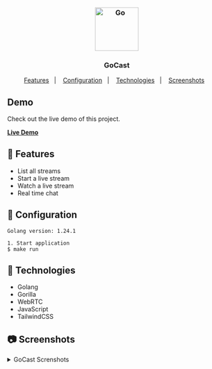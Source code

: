 <h3 align="center">
   <img src="https://user-images.githubusercontent.com/58083563/193971505-32402d48-42cc-4ac2-be84-9f0a7a470784.svg" alt="Go" width="100" />
</h3>
<h3 align="center">GoCast</h3>

<p align="center">
  <a href="#gift-Features">Features</a>&nbsp;&nbsp;&nbsp;|&nbsp;&nbsp;&nbsp;
  <a href="#wrench-Configuration">Configuration</a>&nbsp;&nbsp;&nbsp;|&nbsp;&nbsp;&nbsp;
  <a href="#rocket-Technologies">Technologies</a>&nbsp;&nbsp;&nbsp;|&nbsp;&nbsp;&nbsp;
  <a href="#camera-Screenshots">Screenshots</a>&nbsp;&nbsp;&nbsp;
</p>

## Demo

Check out the live demo of this project.

[**Live Demo**]([https://codesandbox.io/p/sandbox/8vyk78](https://go-cast.onrender.com/))

## :gift: Features

- List all streams
- Start a live stream
- Watch a live stream
- Real time chat

## :wrench: Configuration

`Golang version: 1.24.1`

```
1. Start application
$ make run
```

## :rocket: Technologies

- Golang
- Gorilla
- WebRTC
- JavaScript
- TailwindCSS

## :camera: Screenshots

<details>
<summary>GoCast Screnshots</summary>

![Screenshot 2025-05-29 at 16 53 44](https://github.com/user-attachments/assets/0d3fb089-23cd-4b2f-9aff-c5f0927017b6)
![Screenshot 2025-05-29 at 16 54 54](https://github.com/user-attachments/assets/7a18e4e8-706b-4cfd-b451-63af341666b7)
![Screenshot 2025-05-29 at 16 55 14](https://github.com/user-attachments/assets/6648827a-ac02-42e1-965d-97073de3e1c7)
![Screenshot 2025-05-29 at 16 58 04](https://github.com/user-attachments/assets/be04142f-5384-46f7-8729-3b84232c5022)


</details>
